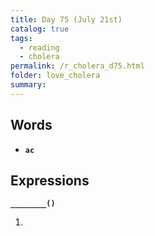 ```yaml
---
title: Day 75 (July 21st)
catalog: true
tags: 
  - reading
  - cholera
permalink: /r_cholera_d75.html
folder: love_cholera
summary: 
---
```


## Words

-   <b data-toggle="tooltip" data-original-title="{{site.data.glossary.ac}}">`ac`</b>



## Expressions

<b data-toggle="tooltip" data-original-title="{{site.data.answers.75_a}}">`________()`</b>

1.  